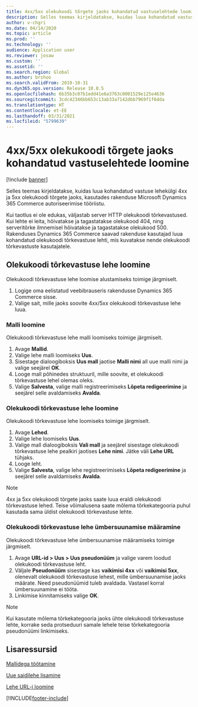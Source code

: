 ```yaml
---
title: 4xx/5xx olekukoodi tõrgete jaoks kohandatud vastuselehtede loomine
description: Selles teemas kirjeldatakse, kuidas luua kohandatud vastuse lehekülgi 4xx ja 5xx olekukoodi tõrgete jaoks, kasutades rakenduse Microsoft Dynamics 365 Commerce autoriseerimise tööriistu.
author: v-chgri
ms.date: 04/14/2020
ms.topic: article
ms.prod: ''
ms.technology: ''
audience: Application user
ms.reviewer: josaw
ms.custom: ''
ms.assetid: ''
ms.search.region: Global
ms.author: brshoo
ms.search.validFrom: 2019-10-31
ms.dyn365.ops.version: Release 10.0.5
ms.openlocfilehash: 6b35b3c07b1edd41e6a3763c0001529e125e4636
ms.sourcegitcommit: 3cdc42346bb653c13ab33a7142dbb7969f1f6dda
ms.translationtype: HT
ms.contentlocale: et-EE
ms.lasthandoff: 03/31/2021
ms.locfileid: "5799639"
---
```

# <a name="build-custom-response-pages-for-4xx5xx-status-code-errors"></a>4xx/5xx olekukoodi tõrgete jaoks kohandatud vastuselehtede loomine

[!include [banner](includes/banner.md)]

Selles teemas kirjeldatakse, kuidas luua kohandatud vastuse lehekülgi 4xx ja 5xx olekukoodi tõrgete jaoks, kasutades rakenduse Microsoft Dynamics 365 Commerce autoriseerimise tööriistu.

Kui taotlus ei ole edukas, väljastab server HTTP olekukoodi tõrkevastused. Kui lehte ei leita, hõivatakse ja tagastatakse olekukood 404, ning serveritõrke ilmnemisel hõivatakse ja tagastatakse olekukood 500. Rakenduses Dynamics 365 Commerce saavad rakenduse kasutajad luua kohandatud olekukoodi tõrkevastuse lehti, mis kuvatakse nende olekukoodi tõrkevastuste kasutajatele.

## <a name="build-a-status-code-error-response-page"></a>Olekukoodi tõrkevastuse lehe loomine

Olekukoodi tõrkevastuse lehe loomise alustamiseks toimige järgmiselt.

1. Logige oma eelistatud veebibrauseris rakendusse Dynamics 365 Commerce sisse. 
1. Valige sait, mille jaoks soovite 4xx/5xx olekukoodi tõrkevastuse lehe luua.

### <a name="build-the-template"></a>Malli loomine

Olekukoodi tõrkevastuse lehe malli loomiseks toimige järgmiselt.

1. Avage **Mallid**.
1. Valige lehe malli loomiseks **Uus**.
1. Sisestage dialoogiboksis **Uus mall** jaotise **Malli nimi** all uue malli nimi ja valige seejärel **OK**.
1. Looge mall põhinedes struktuuril, mille soovite, et olekukoodi tõrkevastuse lehel olemas oleks.
1. Valige **Salvesta**, valige malli registreerimiseks **Lõpeta redigeerimine** ja seejärel selle avaldamiseks **Avalda**. 

### <a name="build-the-status-code-error-response-page"></a>Olekukoodi tõrkevastuse lehe loomine

Olekukoodi tõrkevastuse lehe loomiseks toimige järgmiselt.

1. Avage **Lehed**.
1. Valige lehe loomiseks **Uus**.
1. Valige mall dialoogiboksis **Vali mall** ja seejärel sisestage olekukoodi tõrkevastuse lehe pealkiri jaotises **Lehe nimi**. Jätke väli **Lehe URL** tühjaks.
1. Looge leht.
1. Valige **Salvesta**, valige lehe registreerimiseks **Lõpeta redigeerimine** ja seejärel selle avaldamiseks **Avalda**.

> [!NOTE]
> 4xx ja 5xx olekukoodi tõrgete jaoks saate luua eraldi olekukoodi tõrkevastuse lehed. Teise võimalusena saate mõlema tõrkekategooria puhul kasutada sama üldist olekukoodi tõrkevastuse lehte.

### <a name="set-up-a-redirect-for-the-status-code-error-response-page"></a>Olekukoodi tõrkevastuse lehe ümbersuunamise määramine

Olekukoodi tõrkevastuse lehe ümbersuunamise määramiseks toimige järgmiselt.

1. Avage **URL-id \> Uus \> Uus pseudonüüm** ja valige varem loodud olekukoodi tõrkevastuse leht.
1. Väljale **Pseudonüüm** sisestage kas **vaikimisi 4xx** või **vaikimisi 5xx**, olenevalt olekukoodi tõrkevastuse lehest, mille ümbersuunamise jaoks määrate. Need pseudonüümid tuleb avaldada. Vastasel korral ümbersuunamine ei tööta.
1. Linkimise kinnitamiseks valige **OK**.

> [!NOTE]
> Kui kasutate mõlema tõrkekategooria jaoks ühte olekukoodi tõrkevastuse lehte, korrake seda protseduuri samale lehele teise tõrkekategooria pseudonüümi linkimiseks.

## <a name="additional-resources"></a>Lisaressursid

[Mallidega töötamine](work-with-templates.md)

[Uue saidilehe lisamine](add-new-page.md)

[Lehe URL-i loomine](create-page-url.md)


[!INCLUDE[footer-include](../includes/footer-banner.md)]
